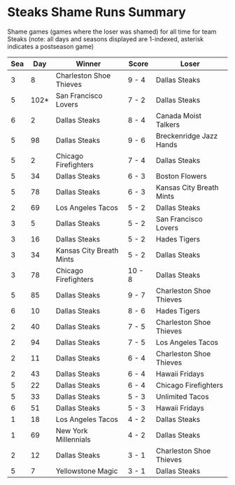 # Steaks Shame Runs Summary



Shame games (games where the loser was shamed) for all time for team Steaks (note: all days and seasons displayed are 1-indexed, asterisk indicates a postseason game)


| Sea | Day | Winner | Score | Loser | 
| ------ |------ |------ |------ |------ |
| 3 | 8 | Charleston Shoe Thieves | 9 - 4 | Dallas Steaks | 
| 5 | 102* | San Francisco Lovers | 7 - 2 | Dallas Steaks | 
| 6 | 2 | Dallas Steaks | 8 - 4 | Canada Moist Talkers | 
| 5 | 98 | Dallas Steaks | 9 - 6 | Breckenridge Jazz Hands | 
| 5 | 2 | Chicago Firefighters | 7 - 4 | Dallas Steaks | 
| 5 | 34 | Dallas Steaks | 6 - 3 | Boston Flowers | 
| 5 | 78 | Dallas Steaks | 6 - 3 | Kansas City Breath Mints | 
| 2 | 69 | Los Angeles Tacos | 5 - 2 | Dallas Steaks | 
| 3 | 5 | Dallas Steaks | 5 - 2 | San Francisco Lovers | 
| 3 | 16 | Dallas Steaks | 5 - 2 | Hades Tigers | 
| 3 | 34 | Kansas City Breath Mints | 5 - 2 | Dallas Steaks | 
| 3 | 78 | Chicago Firefighters | 10 - 8 | Dallas Steaks | 
| 5 | 85 | Dallas Steaks | 9 - 7 | Charleston Shoe Thieves | 
| 6 | 10 | Dallas Steaks | 8 - 6 | Hades Tigers | 
| 2 | 40 | Dallas Steaks | 7 - 5 | Charleston Shoe Thieves | 
| 2 | 94 | Dallas Steaks | 7 - 5 | Los Angeles Tacos | 
| 2 | 11 | Dallas Steaks | 6 - 4 | Charleston Shoe Thieves | 
| 2 | 43 | Dallas Steaks | 6 - 4 | Hawaii Fridays | 
| 5 | 22 | Dallas Steaks | 6 - 4 | Chicago Firefighters | 
| 5 | 33 | Dallas Steaks | 5 - 3 | Unlimited Tacos | 
| 6 | 51 | Dallas Steaks | 5 - 3 | Hawaii Fridays | 
| 1 | 18 | Los Angeles Tacos | 4 - 2 | Dallas Steaks | 
| 1 | 69 | New York Millennials | 4 - 2 | Dallas Steaks | 
| 2 | 12 | Dallas Steaks | 3 - 1 | Charleston Shoe Thieves | 
| 5 | 7 | Yellowstone Magic | 3 - 1 | Dallas Steaks | 


